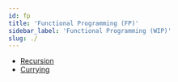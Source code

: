 ```yaml
---
id: fp
title: 'Functional Programming (FP)'
sidebar_label: 'Functional Programming (WIP)'
slug: ./
---
```


* [Recursion](recursion)
* [Currying](currying)
